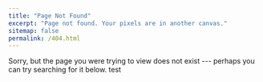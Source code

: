 ```yaml
---
title: "Page Not Found"
excerpt: "Page not found. Your pixels are in another canvas."
sitemap: false
permalink: /404.html
---
```


Sorry, but the page you were trying to view does not exist --- perhaps you can try searching for it below. test

<script type="text/javascript">
  var GOOG_FIXURL_LANG = 'en';
  var GOOG_FIXURL_SITE = '{{ site.url }}'
</script>
<script type="text/javascript"
  src="//linkhelp.clients.google.com/tbproxy/lh/wm/fixurl.js">
</script>
